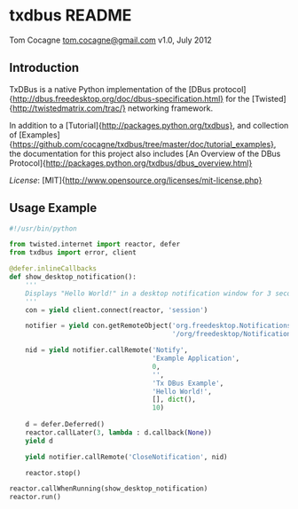txdbus README
=============
Tom Cocagne <tom.cocagne@gmail.com>
v1.0, July 2012

Introduction
------------

TxDBus is a native Python implementation of the
[DBus protocol]{http://dbus.freedesktop.org/doc/dbus-specification.html}
for the [Twisted]{http://twistedmatrix.com/trac/} networking framework.

In addition to a [Tutorial]{http://packages.python.org/txdbus}, and collection
of [Examples]{https://github.com/cocagne/txdbus/tree/master/doc/tutorial_examples},
the documentation for this project also includes
[An Overview of the DBus Protocol]{http://packages.python.org/txdbus/dbus_overview.html}

*License*: [MIT]{http://www.opensource.org/licenses/mit-license.php}

Usage Example
-------------

```python
#!/usr/bin/python

from twisted.internet import reactor, defer
from txdbus import error, client

@defer.inlineCallbacks
def show_desktop_notification():
    '''
    Displays "Hello World!" in a desktop notification window for 3 seconds
    '''
    con = yield client.connect(reactor, 'session')

    notifier = yield con.getRemoteObject('org.freedesktop.Notifications',
                                         '/org/freedesktop/Notifications')

    nid = yield notifier.callRemote('Notify',
                                    'Example Application', 
                                    0,
                                    '',
                                    'Tx DBus Example',
                                    'Hello World!',
                                    [], dict(),
                                    10)
    
    d = defer.Deferred()
    reactor.callLater(3, lambda : d.callback(None))
    yield d

    yield notifier.callRemote('CloseNotification', nid)

    reactor.stop()

reactor.callWhenRunning(show_desktop_notification)
reactor.run()
```

